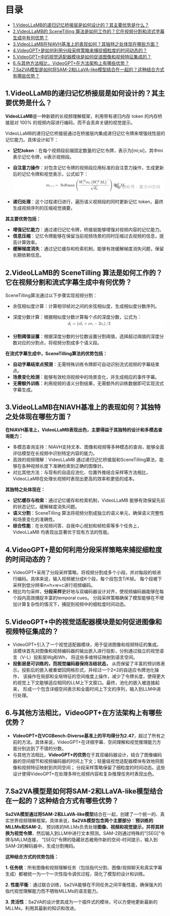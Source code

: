 # 目录

- [1.VideoLLaMB的递归记忆桥接层是如何设计的？其主要优势是什么？](#1.VideoLLaMB的递归记忆桥接层是如何设计的？其主要优势是什么？)
- [2.VideoLLaMB的 SceneTilling 算法是如何工作的？它在视频分割和流式字幕生成中有何优势？](#2.VideoLLaMB的SceneTilling算法是如何工作的？它在视频分割和流式字幕生成中有何优势？)
- [3.VideoLLaMB在NIAVH基准上的表现如何？其独特之处体现在哪些方面？](#3.VideoLLaMB在NIAVH基准上的表现如何？其独特之处体现在哪些方面？)
- [4.VideoGPT+是如何利用分段采样策略来捕捉细粒度的时间动态的？](#4.VideoGPT+是如何利用分段采样策略来捕捉细粒度的时间动态的？)
- [5.VideoGPT+中的视觉适配器模块是如何促进图像和视频特征集成的？](#5.VideoGPT+中的视觉适配器模块是如何促进图像和视频特征集成的？)
- [6.与其他方法相比，VideoGPT+在方法架构上有哪些优势？](#6.与其他方法相比，VideoGPT+在方法架构上有哪些优势？)
- [7.Sa2VA模型是如何将SAM-2和LLaVA-like模型结合在一起的？这种结合方式有哪些优势？](#7.Sa2VA模型是如何将SAM-2和LLaVA-like模型结合在一起的？这种结合方式有哪些优势？)


<h2 id="1.VideoLLaMB的递归记忆桥接层是如何设计的？其主要优势是什么？">1.VideoLLaMB的递归记忆桥接层是如何设计的？其主要优势是什么？</h2>

**VideoLLaMB**是一种新颖的长视频理解框架，利用带有递归内存 token 的内存桥接层对 100% 的视频内容进行编码，而不会丢弃关键的视觉提示。

VideoLLaMB的递归记忆桥接层通过在桥接层内集成递归记忆令牌来增强线性层的记忆能力。具体设计如下：

- **记忆token**：在每个视频段前缀固定数量的记忆令牌，表示为[mi;si]，其中mi表示记忆令牌，si表示视频段。

- **自注意力操作**：对包含记忆令牌的视频段应用标准的自注意力操作，生成更新后的记忆令牌和视觉表示，公式如下：
![](imgs/VideoLLaMB的自注意力操作.png)

- **递归处理**：这个过程递归进行，遍历语义视频段的同时更新记忆 token，最终生成视频序列的压缩视觉摘要。

**其主要优势包括：**

- **增强记忆能力**：通过递归记忆令牌，桥接层能够增强对视频内容的记忆能力。
- **信息压缩**：记忆令牌能够在保留当前视频场景的同时压缩过去视频的信息，提高计算效率。
- **缓解梯度消失**：通过记忆缓存和检索机制，能够有效缓解梯度消失问题，保留长期依赖信息。


<h2 id="2.VideoLLaMB的 SceneTilling 算法是如何工作的？它在视频分割和流式字幕生成中有何优势？">2.VideoLLaMB的 SceneTilling 算法是如何工作的？它在视频分割和流式字幕生成中有何优势？</h2>

SceneTilling算法通过以下步骤实现视频分割：

- 余弦相似度计算：计算相邻帧对之间的余弦相似度，生成相似度分数序列。
- 深度分数计算：根据相似度分数计算每个点的深度分数，公式为：
![](imgs/VideoLLaMB的深度分数计算公式.png)

- **分割阈值设置**：根据深度分数的分位数设置分割阈值，选择超过阈值的深度分数对应的分割点，将视频分割成多个语义段。

**在流式字幕生成中，SceneTilling算法的优势包括：**

- **自动字幕结束点预测**：无需特殊训练令牌即可自动识别流式视频的字幕结束点。
- **场景变化检测**：能够有效检测视频中的场景变化，并生成相应的事件字幕。
- **无需额外训练**：利用视频的语义分割结果，无需额外的训练数据即可实现流式字幕生成。


<h2 id="3.VideoLLaMB在NIAVH基准上的表现如何？其独特之处体现在哪些方面？">3.VideoLLaMB在NIAVH基准上的表现如何？其独特之处体现在哪些方面？</h2>

**在NIAVH基准上，VideoLLaMB表现出色，主要得益于其独特的设计和多模态查询能力：**

- 多模态查询支持：NIAVH支持文本、图像和视频等多种模态的查询，能够全面评估模型在长视频中识别特定内容的能力。
- 高效的视频理解：VideoLLaMB 通过递归记忆桥接层和SceneTilling算法，能够在各种视频长度下准确检索到正确的图像针。
- 对比其他方法：与现有的自适应池化、位置外推结合采样等方法相比，VideoLLaMB在处理长视频时表现出更高的效率和更低的成本。

**其独特之处体现在：**

- **记忆缓存与检索**：通过记忆缓存和检索机制，VideoLLaMB 能够有效保留先前的状态记忆，缓解梯度消失问题。
- **语义分割**：SceneTilling 算法将视频分割成独立的语义单元，确保语义完整性和场景变化的准确性。
- **综合性能**：在长视频问答、自我中心规划和帧检索等多个任务上，VideoLLaMB 均表现出显著优于现有方法的性能。


<h2 id="4.VideoGPT+是如何利用分段采样策略来捕捉细粒度的时间动态的？">4.VideoGPT+是如何利用分段采样策略来捕捉细粒度的时间动态的？</h2>

- VideoGPT+采用了分段采样策略，将视频分割成多个小段，并对每段的帧进行编码。具体来说，输入视频被分成K个段，每个段包含T/K帧。
每个段被下采样到低分辨率n×h×w×c进行视频编码。
- 相比均匀采样，**分段采样**更好地与双编码器设计对齐，使视频编码器能够在每个段内高效捕捉丰富的temporal cues。
分段采样策略确保了模型能够在不增加计算复杂性的情况下，捕捉到视频中的细粒度时间动态。


<h2 id="5.VideoGPT+中的视觉适配器模块是如何促进图像和视频特征集成的？">5.VideoGPT+中的视觉适配器模块是如何促进图像和视频特征集成的？</h2>

- VideoGPT+引入了一个视觉适配器模块，用于促进图像和视频特征的集成。该模块首先对图像和视频编码器的输出嵌入进行投影，分别通过独立的视觉语言（V-L）投影层Wg和Wh，
将这些多维特征映射到语言空间。
- **投影层是可训练的，而视觉编码器保持冻结状态，** 从而保留了丰富的预训练表示。投影后的嵌入被重塑回网格形式，并经过一个2×2的自适应令牌池化操作，
该操作在局部和全局特征的空间维度上操作，减少了令牌长度，使得更大的视觉上下文能够适应相同的LLM上下文窗口。最终，池化的嵌入被连接起来，
形成一个包含详细空间表示和全面时间上下文的序列，输入到LLM中进行处理。


<h2 id="6.与其他方法相比，VideoGPT+在方法架构上有哪些优势？">6.与其他方法相比，VideoGPT+在方法架构上有哪些优势？</h2>

- **VideoGPT+在VCGBench-Diverse基准上的平均得分为2.47**，超过了所有之前的方法。具体来说，VideoGPT+在详细字幕、空间理解和视觉推理能力方面分别达到了不错的分数。
- 与其他方法相比，**VideoGPT+的优势**在于其双编码器设计，结合了图像编码器的空间细节和视频编码器的时间上下文；轻量级视觉适配器模块有效地将图像和视频特征映射到共同空间；
分段采样策略保留了细粒度的时间动态。这些设计使得VideoGPT+在处理多样化视频内容和复杂推理任务时表现出色。


<h2 id="7.Sa2VA模型是如何将SAM-2和LLaVA-like模型结合在一起的？这种结合方式有哪些优势？">7.Sa2VA模型是如何将SAM-2和LLaVA-like模型结合在一起的？这种结合方式有哪些优势？</h2>

**Sa2VA模型通过将SAM-2和LLaVA-like模型**结合在一起，创建了一个统一的、真实世界视频理解框架。具体来说，**Sa2VA模型包含两个主要部分**：**预训练的MLLMs和SAM-2**。
预训练的MLLMs负责处理**图像、视频和视觉提示，并将其转换为视觉令牌**，然后输入到LLM中进行文本预测。SAM-2则通过特殊的"[SEG]"令牌与MLLM连接，
"[SEG]"令牌的隐藏状态被用作新的空间-时间提示，输入到SAM-2的解码器中，生成分割掩码。

**这种结合方式的优势包括：**

**1. 任务统**：所有图像和视频理解任务（包括指代分割、图像/视频聊天和真实字幕生成）都被统一为一个一次性指令调优过程，简化了模型的设计和训练。

**2. 性能平衡**：通过联合训练，Sa2VA能够在不同任务之间平衡性能，确保强大的指代视觉理解能力而不牺牲MLLMs的语言能力。

**3. 灵活性**：Sa2VA的设计使其成为一个插件式的模块，可以方便地更新最新的MLLMs，利用其最新的知识和改进。
